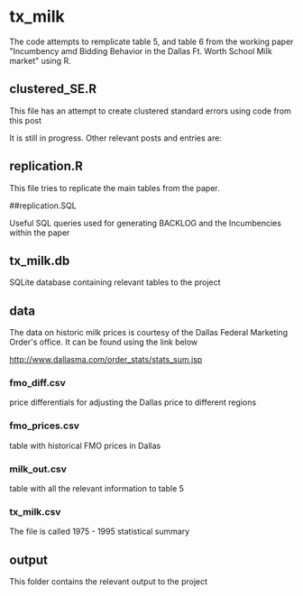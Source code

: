 # tx_milk

The code attempts to remplicate table 5, and table 6 from the working paper "Incumbency amd Bidding Behavior in the Dallas Ft. Worth School Milk market" using R.

## clustered_SE.R

This file has an attempt to create clustered standard errors using code from this post

It is still in progress. Other relevant posts and entries are:


## replication.R

This file tries to replicate the main tables from the paper.

##replication.SQL

Useful SQL queries used for generating BACKLOG and the Incumbencies within the paper

## tx_milk.db

SQLite database containing relevant tables to the project

## data

The data on historic milk prices is courtesy of the Dallas Federal Marketing Order's office. It can be found using the link below

http://www.dallasma.com/order_stats/stats_sum.jsp

### fmo_diff.csv

price differentials for adjusting the Dallas price to different regions

### fmo_prices.csv

table with historical FMO prices in Dallas

### milk_out.csv

table with all the relevant information to table 5

### tx_milk.csv

The file is called 1975 - 1995 statistical summary

## output

This folder contains the relevant output to the project

